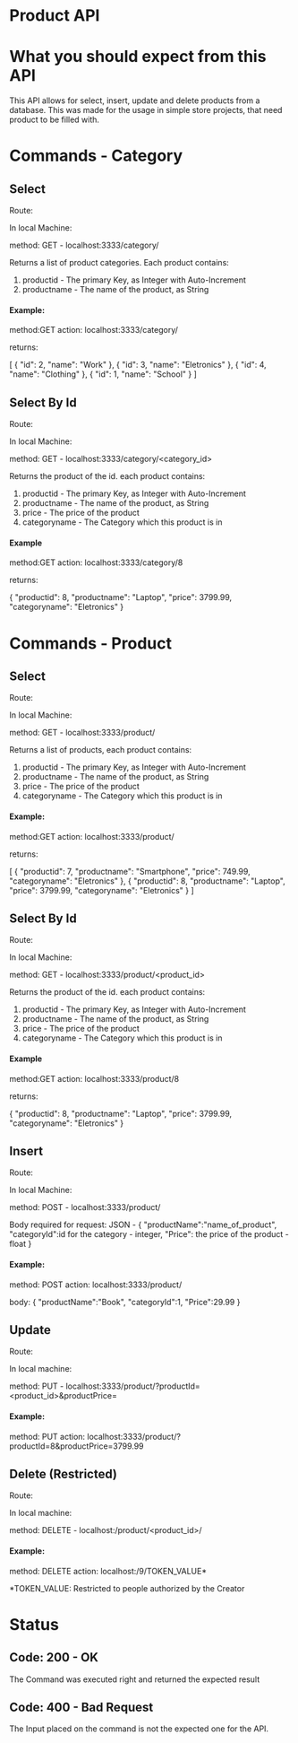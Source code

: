# Product API

# What you should expect from this API

This API allows for select, insert, update and delete products from a database. This was made for the usage in simple store projects, that need product to be filled with.

# Commands - Category

## Select

Route:

In local Machine:

method: GET - localhost:3333/category/




Returns a list of product categories. Each product contains:

1. productid - The primary Key, as Integer with Auto-Increment
2. productname - The name of the product, as String


#### Example:

method:GET
action: localhost:3333/category/

returns:

[
    {
        "id": 2,
        "name": "Work"
    },
    {
        "id": 3,
        "name": "Eletronics"
    },
    {
        "id": 4,
        "name": "Clothing"
    },
    {
        "id": 1,
        "name": "School"
    }
]

## Select By Id

Route:

In local Machine:

method: GET - localhost:3333/category/<category_id>



Returns the product of the id. each product contains:

1. productid - The primary Key, as Integer with Auto-Increment
2. productname - The name of the product, as String
3. price - The price of the product
4. categoryname - The Category which this product is in

#### Example

method:GET
action: localhost:3333/category/8

returns:

{
    "productid": 8,
    "productname": "Laptop",
    "price": 3799.99,
    "categoryname": "Eletronics"
}

# Commands - Product

## Select

Route:

In local Machine:

method: GET - localhost:3333/product/




Returns a list of products, each product contains:

1. productid - The primary Key, as Integer with Auto-Increment
2. productname - The name of the product, as String
3. price - The price of the product
4. categoryname - The Category which this product is in

#### Example:

method:GET
action: localhost:3333/product/

returns:

[
    {
        "productid": 7,
        "productname": "Smartphone",
        "price": 749.99,
        "categoryname": "Eletronics"
    },
    {
        "productid": 8,
        "productname": "Laptop",
        "price": 3799.99,
        "categoryname": "Eletronics"
    }
]

## Select By Id

Route:

In local Machine:

method: GET - localhost:3333/product/<product_id>



Returns the product of the id. each product contains:

1. productid - The primary Key, as Integer with Auto-Increment
2. productname - The name of the product, as String
3. price - The price of the product
4. categoryname - The Category which this product is in

#### Example

method:GET
action: localhost:3333/product/8

returns:

{
    "productid": 8,
    "productname": "Laptop",
    "price": 3799.99,
    "categoryname": "Eletronics"
}


## Insert

Route:

In local Machine:

method: POST - localhost:3333/product/

Body required for request:
JSON - 
{
    "productName":"name_of_product",
    "categoryId":id for the category - integer,
    "Price": the price of the product - float
}

#### Example:

method: POST
action: localhost:3333/product/

body:
{
    "productName":"Book",
    "categoryId":1,
    "Price":29.99
}

## Update

Route:

In local machine:

method: PUT - localhost:3333/product/?productId=<product_id>&productPrice=<productPrice>

#### Example:

method: PUT
action: localhost:3333/product/?productId=8&productPrice=3799.99

## Delete (Restricted)

Route:

In local machine:

method: DELETE - localhost:/product/<product_id>/<token>

#### Example:

method: DELETE 
action: localhost:/9/TOKEN_VALUE*

*TOKEN_VALUE: Restricted to people authorized by the Creator

# Status

## Code: 200 - OK

The Command was executed right and returned the expected result

## Code: 400 - Bad Request

The Input placed on the command is not the expected one for the API.


